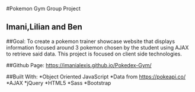 #Pokemon Gym Group Project
## Imani,Lilian and Ben

##Goal:
To create a pokemon trainer showcase website that displays information focused around 3 pokemon chosen by the student using AJAX to retrieve said data. This project is focused on client side technologies.

##Github Page:
https://imanialexis.github.io/Pokedex-Gym/

##Built With:
*Object Oriented JavaScript
*Data from https://pokeapi.co/
*AJAX
*jQuery
*HTML5
*Sass
*Bootstrap
